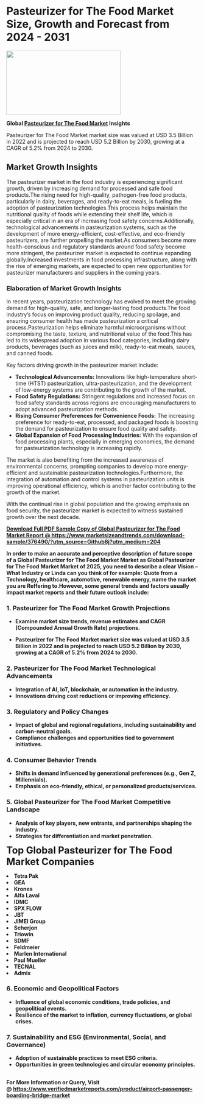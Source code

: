 <H1>Pasteurizer for The Food Market Size, Growth and Forecast from 2024 - 2031</H1><img class="aligncenter size-medium wp-image-584254" src="https://thirdeyenews.in/wp-content/uploads/2024/09/Global-Market-Research-300x168.jpeg" alt="" width="300" height="168" /><p><strong>Global&nbsp;<a href="https://www.marketsizeandtrends.com/download-sample/376490/?utm_source=Github8j?utm_medium=204">Pasteurizer for The Food Market</a> Insights</strong></p><p>Pasteurizer for The Food Market market size was valued at USD 3.5 Billion in 2022 and is projected to reach USD 5.2 Billion by 2030, growing at a CAGR of 5.2% from 2024 to 2030.</p><p><h2>Market Growth Insights</h2> <p>The pasteurizer market in the food industry is experiencing significant growth, driven by increasing demand for processed and safe food products.The rising need for high-quality, pathogen-free food products, particularly in dairy, beverages, and ready-to-eat meals, is fueling the adoption of pasteurization technologies.This process helps maintain the nutritional quality of foods while extending their shelf life, which is especially critical in an era of increasing food safety concerns.Additionally, technological advancements in pasteurization systems, such as the development of more energy-efficient, cost-effective, and eco-friendly pasteurizers, are further propelling the market.As consumers become more health-conscious and regulatory standards around food safety become more stringent, the pasteurizer market is expected to continue expanding globally.Increased investments in food processing infrastructure, along with the rise of emerging markets, are expected to open new opportunities for pasteurizer manufacturers and suppliers in the coming years.</p> <p><strong><a href="download-link"></a></strong></p> <h3>Elaboration of Market Growth Insights</h3> <p>In recent years, pasteurization technology has evolved to meet the growing demand for high-quality, safe, and longer-lasting food products.The food industry’s focus on improving product quality, reducing spoilage, and ensuring consumer health has made pasteurization a critical process.Pasteurization helps eliminate harmful microorganisms without compromising the taste, texture, and nutritional value of the food.This has led to its widespread adoption in various food categories, including dairy products, beverages (such as juices and milk), ready-to-eat meals, sauces, and canned foods.</p> <p>Key factors driving growth in the pasteurizer market include:</p> <ul> <li><strong>Technological Advancements:</strong> Innovations like high-temperature short-time (HTST) pasteurization, ultra-pasteurization, and the development of low-energy systems are contributing to the growth of the market.</li> <li><strong>Food Safety Regulations:</strong> Stringent regulations and increased focus on food safety standards across regions are encouraging manufacturers to adopt advanced pasteurization methods.</li> <li><strong>Rising Consumer Preferences for Convenience Foods:</strong> The increasing preference for ready-to-eat, processed, and packaged foods is boosting the demand for pasteurization to ensure food quality and safety.</li> <li><strong>Global Expansion of Food Processing Industries:</strong> With the expansion of food processing plants, especially in emerging economies, the demand for pasteurization technology is increasing rapidly.</li> </ul> <p>The market is also benefiting from the increased awareness of environmental concerns, prompting companies to develop more energy-efficient and sustainable pasteurization technologies.Furthermore, the integration of automation and control systems in pasteurization units is improving operational efficiency, which is another factor contributing to the growth of the market.</p> <p>With the continual rise in global population and the growing emphasis on food security, the pasteurizer market is expected to witness sustained growth over the next decade.</p> <p><strong><a href="more-info-link"></p><p><span class=""><strong>Download Full PDF Sample Copy of Global Pasteurizer for The Food Market Report</strong> @ <a href="https://www.marketsizeandtrends.com/download-sample/376490/?utm_source=Github8j?utm_medium=204" target="_blank">https://www.marketsizeandtrends.com/download-sample/376490/?utm_source=Github8j?utm_medium=204</a></span></p><p>In order to make an accurate and perceptive description of future scope of a Global&nbsp;Pasteurizer for The Food Market Market as Global&nbsp;Pasteurizer for The Food Market Market of 2025, you need to describe a clear Vision &ndash; What Industry or Linda can you think of for example: Quote from a Technology, healthcare, automotive, renewable energy, name the market you are Reffering to.However, some general trends and factors usually impact market reports and their future outlook include:</p><h3>1.&nbsp;<strong>Pasteurizer for The Food Market Growth Projections</strong></h3><ul><li>Examine market size trends, revenue estimates and CAGR (Compounded Annual Growth Rate) projections.</li><li><p>Pasteurizer for The Food Market market size was valued at USD 3.5 Billion in 2022 and is projected to reach USD 5.2 Billion by 2030, growing at a CAGR of 5.2% from 2024 to 2030.</p></li></ul><h3>2.&nbsp;<strong>Pasteurizer for The Food Market Technological Advancements</strong></h3><ul><li>Integration of AI, IoT, blockchain, or automation in the industry.</li><li>Innovations driving cost reductions or improving efficiency.</li></ul><h3>3.&nbsp;<strong>Regulatory and Policy Changes</strong></h3><ul><li>Impact of global and regional regulations, including sustainability and carbon-neutral goals.</li><li>Compliance challenges and opportunities tied to government initiatives.</li></ul><h3>4.&nbsp;<strong>Consumer Behavior Trends</strong></h3><ul><li>Shifts in demand influenced by generational preferences (e.g., Gen Z, Millennials).</li><li>Emphasis on eco-friendly, ethical, or personalized products/services.</li></ul><h3>5.&nbsp;<strong>Global Pasteurizer for The Food Market Competitive Landscape</strong></h3><ul><li>Analysis of key players, new entrants, and partnerships shaping the industry.</li><li>Strategies for differentiation and market penetration.</li></ul><p data-pm-slice="1 1 []"><span style="color: inherit; font-family: inherit; font-size: 25px;">Top Global Pasteurizer for The Food Market Companies</span></p><div class="" data-test-id=""><p><li>Tetra Pak</li><li> GEA</li><li> Krones</li><li> Alfa Laval</li><li> IDMC</li><li> SPX FLOW</li><li> JBT</li><li> JIMEI Group</li><li> Scherjon</li><li> Triowin</li><li> SDMF</li><li> Feldmeier</li><li> Marlen International</li><li> Paul Mueller</li><li> TECNAL</li><li> Admix</li></p></div><h3>6.&nbsp;<strong>Economic and Geopolitical Factors</strong></h3><ul><li>Influence of global economic conditions, trade policies, and geopolitical events.</li><li>Resilience of the market to inflation, currency fluctuations, or global crises.</li></ul><h3>7.&nbsp;<strong>Sustainability and ESG (Environmental, Social, and Governance)</strong></h3><ul><li>Adoption of sustainable practices to meet ESG criteria.</li><li>Opportunities in green technologies and circular economy principles.</li></ul><h2><strong style="font-size: 14px;">For More Information or Query, Visit @&nbsp;</strong><a style="background-color: #ffffff; font-size: 14px;" href="https://www.marketsizeandtrends.com/report/pasteurizer-for-the-food-market/" target="_blank">https://www.verifiedmarketreports.com/product/airport-passenger-boarding-bridge-market</a></h2>